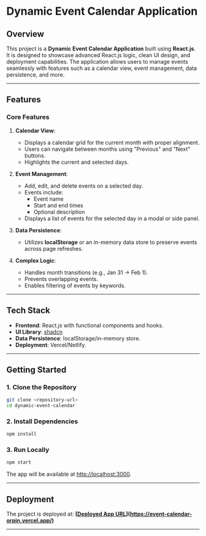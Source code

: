 # Dynamic Event Calendar Application

## **Overview**

This project is a **Dynamic Event Calendar Application** built using **React.js**. It is designed to showcase advanced React.js logic, clean UI design, and deployment capabilities. The application allows users to manage events seamlessly with features such as a calendar view, event management, data persistence, and more.

---

## **Features**

### **Core Features**
1. **Calendar View**:
   - Displays a calendar grid for the current month with proper alignment.
   - Users can navigate between months using "Previous" and "Next" buttons.
   - Highlights the current and selected days.

2. **Event Management**:
   - Add, edit, and delete events on a selected day.
   - Events include:
     - Event name
     - Start and end times
     - Optional description
   - Displays a list of events for the selected day in a modal or side panel.

3. **Data Persistence**:
   - Utilizes **localStorage** or an in-memory data store to preserve events across page refreshes.

4. **Complex Logic**:
   - Handles month transitions (e.g., Jan 31 → Feb 1).
   - Prevents overlapping events.
   - Enables filtering of events by keywords.

---

## **Tech Stack**

- **Frontend**: React.js with functional components and hooks.
- **UI Library**: [shadcn](https://shadcn.dev)
- **Data Persistence**: localStorage/in-memory store.
- **Deployment**: Vercel/Netlify.

---

## **Getting Started**

### **1. Clone the Repository**
```bash
git clone <repository-url>
cd dynamic-event-calendar
```

### **2. Install Dependencies**
```bash
npm install
```

### **3. Run Locally**
```bash
npm start
```
The app will be available at [http://localhost:3000](http://localhost:3000).

---

## **Deployment**

The project is deployed at: **[[Deployed App URL](#)](https://event-calendar-orpin.vercel.app/)**  

---

